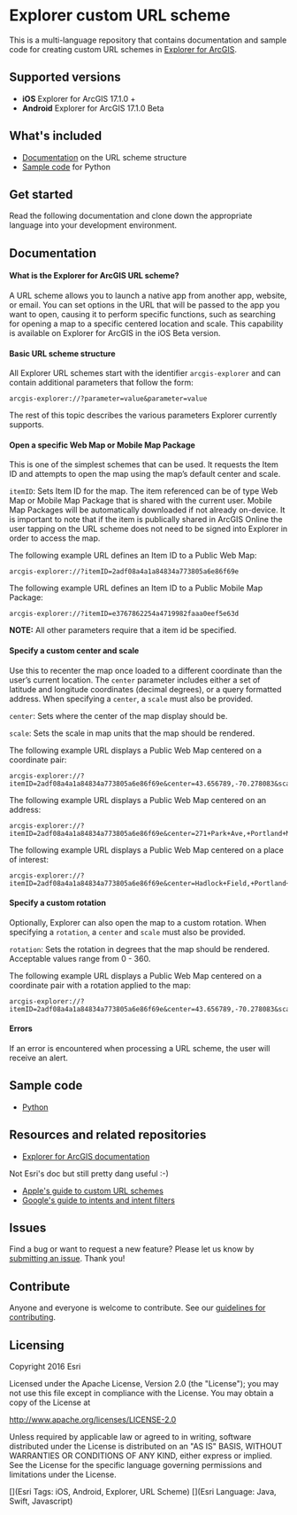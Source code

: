 # Explorer custom URL scheme

This is a multi-language repository that contains documentation and sample code for creating custom URL schemes in [Explorer for ArcGIS](http://doc.arcgis.com/en/Explorer/).

## Supported versions

* **iOS** Explorer for ArcGIS 17.1.0 +
* **Android** Explorer for ArcGIS 17.1.0 Beta

## What's included

* [Documentation](#documentation) on the URL scheme structure
* [Sample code](#sample) for Python

## Get started

Read the following documentation and clone down the appropriate language into your development environment.
<a name="documentation"></a>

## Documentation

#### What is the Explorer for ArcGIS URL scheme?

A URL scheme allows you to launch a native app from another app, website, or email. You can set options in the URL that will be passed to the app you want to open, causing it to perform specific functions, such as searching for opening a map to a specific centered location and scale. This capability is available on Explorer for ArcGIS in the iOS Beta version.

#### Basic URL scheme structure

All Explorer URL schemes start with the identifier `arcgis-explorer` and can contain additional parameters that follow the form:

`
arcgis-explorer://?parameter=value&parameter=value
`

The rest of this topic describes the various parameters Explorer currently supports.

#### Open a specific Web Map or Mobile Map Package

This is one of the simplest schemes that can be used. It requests the Item ID and attempts to open the map using the map’s default center and scale.

`itemID`: Sets Item ID for the map. The item referenced can be of type Web Map or Mobile Map Package that is shared with the current user. Mobile Map Packages will be automatically downloaded if not already on-device. It is important to note that if the item is publically shared in ArcGIS Online the user tapping on the URL scheme does not need to be signed into Explorer in order to access the map.

The following example URL defines an Item ID to a Public Web Map:

```
arcgis-explorer://?itemID=2adf08a4a1a84834a773805a6e86f69e
```

The following example URL defines an Item ID to a Public Mobile Map Package:

```
arcgis-explorer://?itemID=e3767862254a4719982faaa0eef5e63d
```

**NOTE:** All other parameters require that a item id be specified.

#### Specify a custom center and scale

Use this to recenter the map once loaded to a different coordinate than the user’s current location. The `center` parameter includes either a set of latitude and longitude coordinates (decimal degrees), or a query formatted address. When specifying a `center`, a `scale` must also be provided.

`center`: Sets where the center of the map display should be.

`scale`: Sets the scale in map units that the map should be rendered.


The following example URL displays a Public Web Map centered on a coordinate pair:

```
arcgis-explorer://?itemID=2adf08a4a1a84834a773805a6e86f69e&center=43.656789,-70.278083&scale=90000
```

The following example URL displays a Public Web Map centered on an address:

```
arcgis-explorer://?itemID=2adf08a4a1a84834a773805a6e86f69e&center=271+Park+Ave,+Portland+ME&scale=90000
```

The following example URL displays a Public Web Map centered on a place of interest:

```
arcgis-explorer://?itemID=2adf08a4a1a84834a773805a6e86f69e&center=Hadlock+Field,+Portland+ME&scale=15000
```

#### Specify a custom rotation

Optionally, Explorer can also open the map to a custom rotation. When specifying a `rotation`, a `center` and `scale` must also be provided.

`rotation`: Sets the rotation in degrees that the map should be rendered. Acceptable values range from 0 - 360.

The following example URL displays a Public Web Map centered on a coordinate pair with a rotation applied to the map:

```
arcgis-explorer://?itemID=2adf08a4a1a84834a773805a6e86f69e&center=43.656789,-70.278083&scale=90000&rotation=180
```

#### Errors
If an error is encountered when processing a URL scheme, the user will receive an alert.
<a name="sample"></a>

## Sample code

* [Python](https://github.com/Esri/explorer-integration/tree/master/src/Python)

## Resources and related repositories

* [Explorer for ArcGIS documentation](http://doc.arcgis.com/en/explorer/)

Not Esri's doc but still pretty dang useful :-)

* [Apple's guide to custom URL schemes](https://developer.apple.com/library/ios/featuredarticles/iPhoneURLScheme_Reference/Introduction/Introduction.html#//apple_ref/doc/uid/TP40007899)
* [Google's guide to intents and intent filters](https://developer.android.com/guide/components/intents-filters.html)

## Issues

Find a bug or want to request a new feature? Please let us know by [submitting an issue](https://github.com/Esri/explorer-integration/issues/new). Thank you!

## Contribute

Anyone and everyone is welcome to contribute. See our [guidelines for contributing](https://github.com/esri/contributing).

## Licensing
Copyright 2016 Esri

Licensed under the Apache License, Version 2.0 (the "License");
you may not use this file except in compliance with the License.
You may obtain a copy of the License at

   http://www.apache.org/licenses/LICENSE-2.0

Unless required by applicable law or agreed to in writing, software
distributed under the License is distributed on an "AS IS" BASIS,
WITHOUT WARRANTIES OR CONDITIONS OF ANY KIND, either express or implied.
See the License for the specific language governing permissions and
limitations under the License.

[](Esri Tags: iOS, Android, Explorer, URL Scheme)
[](Esri Language: Java, Swift, Javascript)
